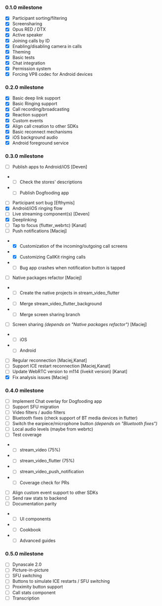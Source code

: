 ### 0.1.0 milestone
- [x] Participant sorting/filtering
- [x] Screensharing
- [x] Opus RED / DTX
- [x] Active speaker
- [x] Joining calls by ID
- [x] Enabling/disabling camera in calls
- [x] Theming
- [x] Basic tests
- [x] Chat integration
- [x] Permission system
- [x] Forcing VP8 codec for Android devices

### 0.2.0 milestone
- [x] Basic deep link support
- [x] Basic Ringing support
- [x] Call recording/broadcasting
- [x] Reaction support
- [x] Custom events
- [x] Align call creation to other SDKs
- [x] Basic reconnect mechanisms
- [x] iOS background audio
- [x] Android foreground service

### 0.3.0 milestone
- [ ] Publish apps to Android/iOS [Deven]
- - [ ] Check the stores' descriptions
- - [ ] Publish Dogfooding app
- [ ] Participant sort bug [Efthymis]
- [x] Android/iOS ringing flow
- [ ] Live streaming component(s) [Deven]
- [x] Deeplinking
- [ ] Tap to focus (flutter_webrtc) [Kanat]
- [ ] Push notifications [Maciej]
- - [x] Customization of the incoming/outgoing call screens
- - [x] Customizing CallKit ringing calls
- - [ ] Bug app crashes when notification button is tapped
- [ ] Native packages refactor [Maciej]
- - [ ] Create the native projects in stream_video_flutter
- - [ ] Merge stream_video_flutter_background
- - [ ] Merge screen sharing branch
- [ ] Screen sharing *(depends on "Native packages refactor")* [Maciej]
- - [ ] iOS
- - [ ] Android
- [ ] Regular reconnection [Maciej,Kanat]
- [ ] Support ICE restart reconnection [Maciej,Kanat]
- [ ] Update WebRTC version to m114 (livekit version) [Kanat]
- [x] Fix analysis issues [Maciej]

### 0.4.0 milestone
- [ ] Implement Chat overlay for Dogfooding app
- [ ] Support SFU migration
- [ ] Video filters / audio filters
- [ ] Bluetooth fixes (check support of BT media devices in flutter)
- [ ] Switch the earpiece/microphone button *(depends on "Bluetooth fixes")*
- [ ] Local audio levels (maybe from webrtc)
- [ ] Test coverage 
- - [ ] stream_video (75%)
- - [ ] stream_video_flutter (75%)
- - [ ] stream_video_push_notification
- - [ ] Coverage check for PRs
- [ ] Align custom event support to other SDKs
- [ ] Send raw stats to backend
- [ ] Documentation parity
- - [ ] UI components
- - [ ] Cookbook
- - [ ] Advanced guides

### 0.5.0 milestone
- [ ] Dynascale 2.0
- [ ] Picture-in-picture
- [ ] SFU switching
- [ ] Buttons to simulate ICE restarts / SFU switching
- [ ] Proximity button support
- [ ] Call stats component
- [ ] Transcription
